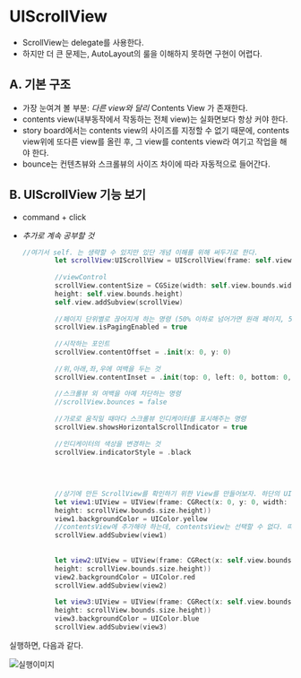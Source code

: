 # UIScrollView


- ScrollView는 delegate를 사용한다.
- 하지만 더 큰 문제는, AutoLayout의 룰을 이해하지 못하면 구현이 어렵다.

## A. 기본 구조

- 가장 눈여겨 볼 부분: *다른 view와 달리* Contents View 가 존재한다.
- contents view(내부동작에서 작동하는 전체 view)는 실화면보다 항상 커야 한다.
- story board에서는 contents view의 사이즈를 지정할 수 없기 때문에, contents view위에 또다른 view를 올린 후, 그 view를 contents view라 여기고 작업을 해야 한다.
- bounce는 컨텐츠뷰와 스크롤뷰의 사이즈 차이에 따라 자동적으로 들어간다.


## B. UIScrollView 기능 보기

- command + click
- *추가로 계속 공부할 것*

	```swift
	//여기서 self. 는 생략할 수 있지만 있단 개념 이해를 위해 써두기로 한다.
	        let scrollView:UIScrollView = UIScrollView(frame: self.view.bounds)
	        
	        //viewControl
	        scrollView.contentSize = CGSize(width: self.view.bounds.width * 3, 
	        height: self.view.bounds.height)
	        self.view.addSubview(scrollView)
	        
	        //페이지 단위별로 끊어지게 하는 명령 (50% 이하로 넘어가면 원래 페이지, 50% 이상 넘어가면 다음 페이지로 보여주는 것)
	        scrollView.isPagingEnabled = true
	        
	        //시작하는 포인트
	        scrollView.contentOffset = .init(x: 0, y: 0)
	        
	        //위,아래,좌,우에 여백을 두는 것
	        scrollView.contentInset = .init(top: 0, left: 0, bottom: 0, right: 0)
	        
	        //스크롤뷰 외 여백을 아예 차단하는 명령
	        //scrollView.bounces = false
	        
	        //가로로 움직일 때마다 스크롤뷰 인디케이터를 표시해주는 명령
	        scrollView.showsHorizontalScrollIndicator = true
	        
	        //인디케이터의 색상을 변경하는 것
	        scrollView.indicatorStyle = .black
	        
	        
	        
	        
	        //상기에 만든 ScrollView를 확인하기 위한 View를 만들어보자. 하단의 UIColor도 타입 추론을 통해 생략할 수 있다.
	        let view1:UIView = UIView(frame: CGRect(x: 0, y: 0, width: scrollView.bounds.size.width, 
	        height: scrollView.bounds.size.height))
	        view1.backgroundColor = UIColor.yellow
	        //contentsView에 추가해야 하는데, contentsView는 선택할 수 없다. 따라서 상위에 있는 scrollview에 바로 addSubview를 한다.
	        scrollView.addSubview(view1)
	        
	        
	        let view2:UIView = UIView(frame: CGRect(x: self.view.bounds.size.width, y: 0, width: scrollView.bounds.size.width, 
	        height: scrollView.bounds.size.height))
	        view2.backgroundColor = UIColor.red
	        scrollView.addSubview(view2)
	        
	        let view3:UIView = UIView(frame: CGRect(x: self.view.bounds.size.width * 2, y: 0, width: scrollView.bounds.size.width, 
	        height: scrollView.bounds.size.height))
	        view3.backgroundColor = UIColor.blue
	        scrollView.addSubview(view3)
	```

실행하면, 다음과 같다.

![실행이미지](https://github.com/fimuxd/iOS_Campus/blob/master/A_LectureSummary/170529/UIScrollView/UIScrollView.gif?raw=true)

